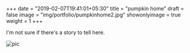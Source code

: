 +++
date = "2019-02-07T19:41:01+05:30"
title = "pumpkin home"
draft = false
image = "img/portfolio/pumpkinhome2.jpg"
showonlyimage = true
weight = 1
+++

I'm not sure if there's a story to tell here.

![pic](/img/portfolio/pumpkinhome2.jpg)
